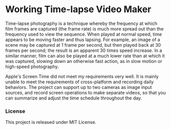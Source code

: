 # Working Time-lapse Video Maker

Time-lapse photography is a technique whereby the frequency at which film frames are captured (the frame rate) is much more spread out than the frequency used to view the sequence. When played at normal speed, time appears to be moving faster and thus lapsing. For example, an image of a scene may be captured at 1 frame per second, but then played back at 30 frames per second; the result is an apparent 30 times speed increase. In a similar manner, film can also be played at a much lower rate than at which it was captured, slowing down an otherwise fast action, as in slow motion or high-speed photography.

Apple's Screen Time did not meet my requirements very well. It is mainly unable to meet the requirements of cross-platform and recording daily behaviors. The project can support up to two cameras as image input sources, and record screen operations to make separate videos, so that you can summarize and adjust the time schedule throughout the day.

### License
This project is released under MIT License. 
